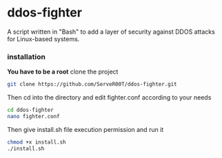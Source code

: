 # ddos-fighter
A script written in "Bash" to add a layer of security against DDOS attacks for Linux-based systems.

### installation
**You have to be a root**
clone the project
```sh
git clone https://github.com/ServeR00T/ddos-fighter.git
```
Then cd into the directory and edit fighter.conf according to your needs
```sh
cd ddos-fighter
nano fighter.conf
```
Then give install.sh file execution permission and run it
```sh
chmod +x install.sh
./install.sh
```
